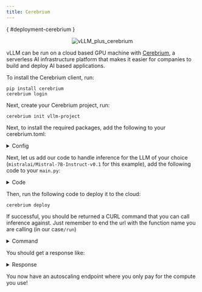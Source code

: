 ```yaml
---
title: Cerebrium
---
```

[](){ #deployment-cerebrium }

<p align="center">
    <img src="https://i.ibb.co/hHcScTT/Screenshot-2024-06-13-at-10-14-54.png" alt="vLLM_plus_cerebrium"/>
</p>

vLLM can be run on a cloud based GPU machine with [Cerebrium](https://www.cerebrium.ai/), a serverless AI infrastructure platform that makes it easier for companies to build and deploy AI based applications.

To install the Cerebrium client, run:

```console
pip install cerebrium
cerebrium login
```

Next, create your Cerebrium project, run:

```console
cerebrium init vllm-project
```

Next, to install the required packages, add the following to your cerebrium.toml:

<details>
<summary>Config</summary>

```toml
[cerebrium.deployment]
docker_base_image_url = "nvidia/cuda:12.1.1-runtime-ubuntu22.04"

[cerebrium.dependencies.pip]
vllm = "latest"
```

</details>

Next, let us add our code to handle inference for the LLM of your choice (`mistralai/Mistral-7B-Instruct-v0.1` for this example), add the following code to your `main.py`:

<details>
<summary>Code</summary>

```python
from vllm import LLM, SamplingParams

llm = LLM(model="mistralai/Mistral-7B-Instruct-v0.1")

def run(prompts: list[str], temperature: float = 0.8, top_p: float = 0.95):

    sampling_params = SamplingParams(temperature=temperature, top_p=top_p)
    outputs = llm.generate(prompts, sampling_params)

    # Print the outputs.
    results = []
    for output in outputs:
        prompt = output.prompt
        generated_text = output.outputs[0].text
        results.append({"prompt": prompt, "generated_text": generated_text})

    return {"results": results}
```

</details>

Then, run the following code to deploy it to the cloud:

```console
cerebrium deploy
```

If successful, you should be returned a CURL command that you can call inference against. Just remember to end the url with the function name you are calling (in our case`/run`)

<details>
<summary>Command</summary>

```python
curl -X POST https://api.cortex.cerebrium.ai/v4/p-xxxxxx/vllm/run \
 -H 'Content-Type: application/json' \
 -H 'Authorization: <JWT TOKEN>' \
 --data '{
   "prompts": [
     "Hello, my name is",
     "The president of the United States is",
     "The capital of France is",
     "The future of AI is"
   ]
 }'
```

</details>

You should get a response like:

<details>
<summary>Response</summary>

```python
{
    "run_id": "52911756-3066-9ae8-bcc9-d9129d1bd262",
    "result": {
        "result": [
            {
                "prompt": "Hello, my name is",
                "generated_text": " Sarah, and I'm a teacher. I teach elementary school students. One of"
            },
            {
                "prompt": "The president of the United States is",
                "generated_text": " elected every four years. This is a democratic system.\n\n5. What"
            },
            {
                "prompt": "The capital of France is",
                "generated_text": " Paris.\n"
            },
            {
                "prompt": "The future of AI is",
                "generated_text": " bright, but it's important to approach it with a balanced and nuanced perspective."
            }
        ]
    },
    "run_time_ms": 152.53663063049316
}
```

</details>

You now have an autoscaling endpoint where you only pay for the compute you use!
